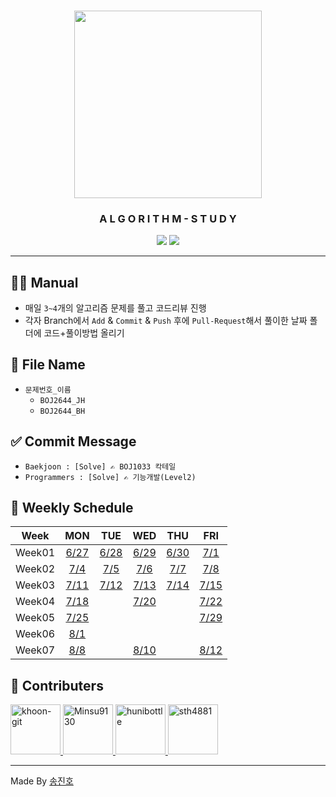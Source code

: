 <div align="center">
  <h3><img src="https://images.velog.io/images/kyle/post/b43968c8-412e-4bad-9e02-805bd14d5445/what-is-an-algorithm.png" height="300"/></h3>
  <h3>A L G O R I T H M - S T U D Y</h3>
  <img src="https://img.shields.io/badge/java-%23ED8B00.svg?style=for-the-badge&logo=java&logoColor=white"/>
  <img src="https://img.shields.io/badge/python-3670A0?style=for-the-badge&logo=python&logoColor=ffdd54"/>
</div>

---

## 👨‍💻 Manual
- 매일 `3~4`개의 알고리즘 문제를 풀고 코드리뷰 진행
- 각자 Branch에서 `Add` & `Commit` & `Push` 후에 `Pull-Request`해서 풀이한 날짜 폴더에 코드+풀이방법 올리기

## 💾 File Name
- `문제번호_이름`
  - `BOJ2644_JH`
  - `BOJ2644_BH`

## ✅ Commit Message
- `Baekjoon : [Solve] ✍ BOJ1033 칵테일`
- `Programmers : [Solve] ✍ 기능개발(Level2)`

## 📅 Weekly Schedule
|Week| MON | TUE | WED | THU | FRI |
|:--:|:---:|:---:|:---:|:---:|:---:|
|Week01|[6/27](./Weeks/Week01/MON/README.md)|[6/28](./Weeks/Week01/TUE/README.md)|[6/29](./Weeks/Week01/WED/README.md)|[6/30](./Weeks/Week01/THU/README.md)|[7/1](./Weeks/Week01/FRI/README.md)|
|Week02|[7/4](./Weeks/Week02/MON/README.md)|[7/5](./Weeks/Week02/TUE/README.md)|[7/6](./Weeks/Week02/WED/README.md)|[7/7](./Weeks/Week02/THU/README.md)|[7/8](./Weeks/Week02/FRI/README.md)|
|Week03|[7/11](./Weeks/Week03/MON/README.md)|[7/12](./Weeks/Week03/TUE/README.md)|[7/13](./Weeks/Week03/WED/README.md)|[7/14](./Weeks/Week03/THU/README.md)|[7/15](./Weeks/Week03/FRI/README.md)|
|Week04|[7/18](./Weeks/Week04/MON/README.md)||[7/20](./Weeks/Week04/WED/README.md)||[7/22](./Weeks/Week04/FRI/README.md)|
|Week05|[7/25](./Weeks/Week05/MON/README.md)||||[7/29](./Weeks/Week05/FRI/README.md)|
|Week06|[8/1](./Weeks/Week06/MON/README.md)|||||
|Week07|[8/8](./Weeks/Week07/MON/README.md)||[8/10](./Weeks/Week07/WED/README.md)||[8/12](./Weeks/Week07/FRI/README.md)|

## 🤝 Contributers
<a href = "https://github.com/khoon-git">
  <img src="https://avatars.githubusercontent.com/u/71899948?v=4" alt="khoon-git" width="80" style="max-width:100%" />
</a>
<a href = "https://github.com/Minsu9130">
  <img src="https://avatars.githubusercontent.com/u/85939586?v=4" alt="Minsu9130" width="80" style="max-width:100%" />
</a>
<a href = "https://github.com/hunibottle">
  <img src="https://avatars.githubusercontent.com/u/96459377?v=4" alt="hunibottle" width="80" style="max-width:100%" />
</a>
<a href = "https://github.com/sth4881">
  <img src="https://avatars.githubusercontent.com/u/46771903?v=4" alt="sth4881" width="80" style="max-width:100%" />
</a>

---

Made By <a href = "https://github.com/sth4881">송진호</a>
